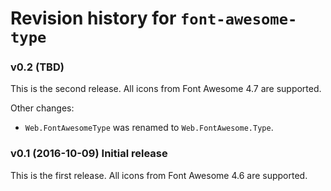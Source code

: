 # Revision history for `font-awesome-type`

### v0.2 (TBD)

This is the second release. All icons from Font Awesome 4.7 are supported.

Other changes:

* `Web.FontAwesomeType` was renamed to `Web.FontAwesome.Type`.

### v0.1 (2016-10-09) Initial release

This is the first release. All icons from Font Awesome 4.6 are supported.
